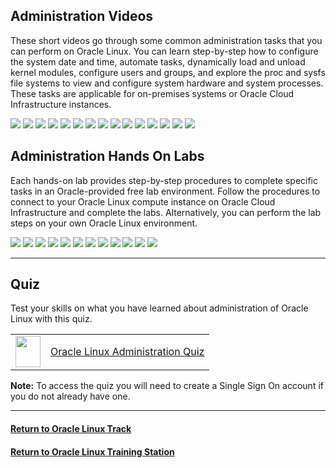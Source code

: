 ## Administration Videos
These short videos go through some common administration tasks that you can perform on Oracle Linux. You can learn step-by-step how to configure the system date and time, automate tasks, dynamically load and unload kernel modules, configure users and groups, and explore the proc and sysfs file systems to view and configure system hardware and system processes. These tasks are applicable for on-premises systems or Oracle Cloud Infrastructure instances.

[![](../../common/images/datetime_tmp.png)](https://youtu.be/q8VlYiF5sx8)
[![](../../common/images/procfs_tmp.png)](https://youtu.be/1F51ZHAVfAk)
[![](../../common/images/sysfs_tmp.png)](https://youtu.be/j9x2cuOE5_Y)
[![](../../common/images/cron_tmp.png)](https://youtu.be/BpPGoRYTv9I)
[![](../../common/images/anacron_tmp.png)](https://youtu.be/EIV3lpTeqXo)
[![](../../common/images/kernelmod_tmp.png)](https://youtu.be/AeW42ZyzHrQ)
[![](../../common/images/usergrp_tmp.png)](https://youtu.be/fag6aHNUkdQ)
[![](../../common/images/passage_tmp.png)](https://youtu.be/WrcnDpj3axQ)
[![](../../common/images/ftp_tmp.png)](https://youtu.be/xpBBUPLEkZg)
[![](../../common/images/vim_tmp.png)](https://youtu.be/5xKldV3knzU)
[![](../../common/images/leapp_tmp.png)](https://youtu.be/kxeBILa3YNc)
[![](../../common/images/cgroups_tmp.png)](https://youtu.be/AiYK0VBW7e4)
[![](../../common/images/selinux_tmp.png)](https://youtu.be/meKjLOxEu_o)
[![](../../common/images/pam_tmp.png)](https://youtu.be/KRGC2lElVC8)
[![](../../common/images/udev_tmp.png)](https://youtu.be/y3q8HAMTPDc)

## Administration Hands On Labs
Each hands-on lab provides step-by-step procedures to complete specific tasks in an Oracle-provided free lab environment. Follow the procedures to connect to your Oracle Linux compute instance on Oracle Cloud Infrastructure and complete the labs. Alternatively, you can perform the lab steps on your own Oracle Linux environment.

[![](../../common/images/user_grp_lab.png)](https://luna.oracle.com/lab/fb0e97c0-4522-422f-8be3-dd6f70a7b96e)
[![](../../common/images/chrony_lab.png)](https://luna.oracle.com/lab/4946609e-41e4-4d26-8501-da948bb299ba)
[![](../../common/images/crontab_lab.png)](https://luna.oracle.com/lab/d857ff70-1799-472e-b413-32ea7e356470)
[![](../../common/images/tmux_lab.png)](https://luna.oracle.com/lab/4dda7413-1a31-47bf-96c1-8fa6c306dc6b)
[![](../../common/images/postfix_lab.png)](https://luna.oracle.com/lab/4255c51c-4f52-45f3-a3e8-125b8cf1b40b)
[![](../../common/images/starttls_lab.png)](https://luna.oracle.com/lab/6c0d44b2-1247-4780-a1ae-09f283812ef8)
[![](../../common/images/nginx_lab.png)](https://luna.oracle.com/lab/54fa9d88-4243-4b4f-bae2-d52ec8cfb688)
[![](../../common/images/leapp_lab.png)](https://luna.oracle.com/lab/908d0e5b-4444-400a-87a7-2a9ec8c27550)
[![](../../common/images/cgroups_lab.png)](https://luna.oracle.com/lab/14d89b6d-627b-4f1f-b859-4761e3ed352c)
[![](../../common/images/selinux_lab.png)](https://luna.oracle.com/lab/89a09fdd-47c2-4755-b98e-35863bdf7bc0)
[![](../../common/images/freeipa_lab.png)](https://luna.oracle.com/lab/19bfac85-6c1e-4775-8fc3-6f55022a8e47)
[![](../../common/images/keycloak_lab.jpg)](https://luna.oracle.com/lab/752793ff-9f74-4bb0-b848-90c5bcae4388)

---
## Quiz
Test your skills on what you have learned about administration of Oracle Linux with this quiz.

<table>
    <tr>
    <td><img src="../../common/images/quiz_v2.png" width="40" height="50"></td>
    <td><a href="https://apexapps.oracle.com/pls/apex/f?p=ST_QUIZ:200:0::::P200_QUIZ_KEY:IJY13J">Oracle Linux Administration Quiz</a></td>
  </tr>
</table>
<b>Note:</b> To access the quiz you will need to create a Single Sign On account if you do not already have one.

---
#### [Return to Oracle Linux Track](../ol.md)

#### [Return to Oracle Linux Training Station](../../README.md)
